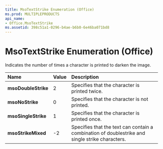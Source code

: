 ```yaml
---
title: MsoTextStrike Enumeration (Office)
ms.prod: MULTIPLEPRODUCTS
api_name:
- Office.MsoTextStrike
ms.assetid: 398c51a1-0296-b4ae-b6b0-6e46ba071bd8
---
```



# MsoTextStrike Enumeration (Office)

Indicates the number of times a character is printed to darken the image.



|**Name**|**Value**|**Description**|
|:-----|:-----|:-----|
|**msoDoubleStrike**|2|Specifies that the character is printed twice.|
|**msoNoStrike**|0|Specifies that the character is not printed.|
|**msoSingleStrike**|1|Specifies that the character is printed once.|
|**msoStrikeMixed**|-2|Specifies that the text can contain a combination of doublestrike and single strike characters. |

